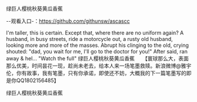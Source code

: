绿巨人樱桃秋葵黄瓜香蕉

--观看入口-：https://github.com/githunsw/ascascc

I'm taller, this is certain.
Except that, where there are no uniform again?
A husband, in busy streets, ride a motorcycle out, a rusty old husband, looking more and more of the masses.
Abrupt his clinging to the old, crying shouted: "dad, you wait for me, I'll go to the doctor for you!"
After said, ran away & hel...
"Watch the full"
绿巨人樱桃秋葵黄瓜香蕉　　【寰球那么大，表面那么优美，时间昙花一现，趁尚未老去，给本人来一场笔墨救赎。新浪微博@雅宇伦，你有故事，我有笔墨，只有你承诺，即使还不妨，大概我的下一篇笔墨写的即是你QQ1802156485】

绿巨人樱桃秋葵黄瓜香蕉
